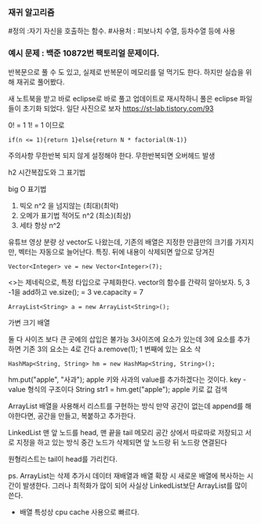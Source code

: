 ### 재귀 알고리즘 

#정의 :자기 자신을 호출하는 함수. 
#사용처 : 피보나치 수열, 등차수열 등에 사용
### 예시 문제 : 백준 10872번 팩토리얼 문제이다. 
반복문으로 풀 수 도 있고, 실제로 반복문이 메모리를 덜 먹기도 한다. 하지만 실습을 위해 재귀로 풀어봤다.

새 노트북을 받고 바로 eclipse로 바로 풀고 업데이트로 재시작하니 풀은 eclipse 파일들이 초기화 되었다. 일단 사진으로 보자
https://st-lab.tistory.com/93 

0! = 1 1! = 1 이므로
```public static int factorial(int N){
if(n <= 1){return 1}else{return N * factorial(N-1)}
```
주의사항 무한반복 되지 않게 설정해야 한다. 무한반복되면 오버헤드 발생

h2 시간복잡도와 그 표기법

big O 표기법
1. 빅오 n^2 을 넘지않는 (최대)(최악)
2. 오메가 표기법 적어도 n^2 (최소)(최상)
3. 세타 항상 n^2 

유튜브 영상 분량 상 vector도 나왔는데, 기존의 배열은 지정한 만큼만의 크기를 가지지만, 벡터는 자동으로 늘어난다. 
특징. 뒤에 내용이 삭제되면 앞으로 당겨진

```
Vector<Integer> ve = new Vector<Integer>(7);
```
<>는 제네릭으로, 특정 타입으로 구체화한다. 
vector의 함수를 간략히 알아보자.
5, 3 -1을 add하고 ve.size(); = 3 ve.capacity = 7
```
ArrayList<String> a = new ArrayList<String>();
```
가변 크기 배열 

둘 다 사이즈 보다 큰 곳에의 삽입은 불가능
3사이즈에 요소가 있는데 3에 요소를 추가하면 기존 3의 요소는 4로 간다 
a.remove(1); 1 번째에 있는 요소 삭
```
HashMap<String, String> hm = new HashMap<String, String>();
```
hm.put("apple", "사과");  apple 키와 사과의 value를 추가하겠다는 것이다. 
key - value 형식의 구조이다
String str1 = hm.get("apple"); apple 키로 값 검색

ArrayList 배열을 사용해서 리스트를 구현하는 방식
만약 공간이 없는데 append를 해야한다면, 공간을 만들고, 복붙하고 추가한다.

LinkedList 
맨 앞 노드를 head, 맨 끝을 tail 
메모리 공간 상에서 따로따로 저장되고 서로 지정을 하고 있는 방식 
중간 노드가 삭제되면 앞 노드랑 뒤 노드랑 연결된다

원형리스트는 tail이 head를 가리킨다. 

ps. ArrayList는 삭제 추가시 데이터 재배열과 배열 확장 시 새로운 배열에 복사하는 시간이 발생한다.
그러나 최적화가 많이 되어 사실상 LinkedList보단 ArrayList를 많이 쓴다. 
+ 배열 특성상 cpu cache 사용으로 빠르다. 
